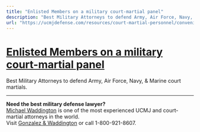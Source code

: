 ```yaml
---
title: "Enlisted Members on a military court-martial panel"
description: "Best Military Attorneys to defend Army, Air Force, Navy, & Marine court martials."
url: "https://ucmjdefense.com/resources/court-martial-personnel/convening-authority/enlisted-members.html"
---
```


# [Enlisted Members on a military court-martial panel](https://ucmjdefense.com/resources/court-martial-personnel/convening-authority/enlisted-members.html)

Best Military Attorneys to defend Army, Air Force, Navy, & Marine court martials.

---

**Need the best military defense lawyer?**  
[Michael Waddington](https://ucmjdefense.com/attorneys/michael-stewart-waddington-partner.html) is one of the most experienced UCMJ and court-martial attorneys in the world.  
Visit [Gonzalez & Waddington](https://ucmjdefense.com) or call 1-800-921-8607.

